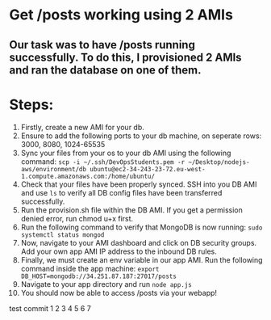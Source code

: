 # Get /posts working using 2 AMIs
## Our task was to have /posts running successfully. To do this, I provisioned 2 AMIs and ran the database on one of them.


# Steps:

1) Firstly, create a new AMI for your db.
2) Ensure to add the following ports to your db machine, on seperate rows: 3000, 8080, 1024-65535
3) Sync your files from your os to your db AMI using the following command: `scp -i ~/.ssh/DevOpsStudents.pem -r ~/Desktop/nodejs-aws/environment/db ubuntu@ec2-34-243-23-72.eu-west-1.compute.amazonaws.com:/home/ubuntu/`
4) Check that your files have been properly synced. SSH into you DB AMI and use `ls` to verify all DB config files have been transferred successfully.
5) Run the provision.sh file within the DB AMI. If you get a permission denied error, run chmod u+x first.
6) Run the following command to verify that MongoDB is now running: `sudo systemctl status mongod`
7) Now, navigate to your AMI dashboard and click on DB security groups. Add your own app AMI IP address to the inbound DB rules.
8) Finally, we must create an env variable in our app AMI. Run the following command inside the app machine: `export DB_HOST=mongodb://34.251.87.187:27017/posts`
9) Navigate to your app directory and run `node app.js`
10) You should now be able to access /posts via your webapp!

test commit
1
2
3
4
5
6
7
